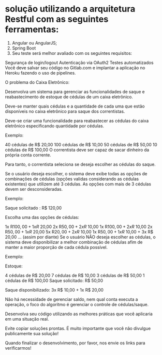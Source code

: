 # solução utilizando a arquitetura Restful com as seguintes ferramentas:

1. Angular ou AngularJS;
2. Spring Boot
3. Seu teste será melhor avaliado com os seguintes requisitos:

Segurança de login/logout
Autenticação via OAuth2
Testes automatizados
Você deve salvar seu código no Gitlab.com e implantar a aplicação no Heroku fazendo o uso de pipelines.

O problema do Caixa Eletrônico:

Desenvolva um sistema para gerenciar as funcionalidades de saque e reabastecimento de estoque de cédulas de um caixa eletrônico.

Deve-se manter quais cédulas e a quantidade de cada uma que estão disponíveis no caixa eletrônico para saque dos correntistas.

Deve-se criar uma funcionalidade para reabastecer as cédulas do caixa eletrônico especificando quantidade por cédulas.

Exemplo:

40 cédulas de R$ 20,00
100 cédulas de R$ 10,00
50 cédulas de R$ 50,00
10 cédulas de R$ 100,00
O correntista deve ser capaz de sacar dinheiro da própria conta corrente.

Para tanto, o correntista seleciona se deseja escolher as cédulas do saque.

Se o usuário deseja escolher, o sistema deve exibe todas as opções de combinações de cédulas (opções validas considerando as cédulas existentes) que utilizem até 3 cédulas. As opções com mais de 3 cédulas devem ser desconsideradas.

Exemplo:

Saque solicitado : R$ 120,00

Escolha uma das opções de cédulas:

1x R$100,00 + 1x R$ 20,00
2x R$50,00 + 2x R$ 10,00
1x R$100,00 + 2x R$ 10,00
2x R$50,00 + 1x R$ 20,00
5x R$20,00 + 2x R$ 10,00
1x R$50,00 + 1x R$ 10,00 + 3x R$ 20,00
... (assim por diante)
Se o usuário NÃO deseja escolher as cédulas, o sistema deve disponibilizar a melhor combinação de cédulas afim de manter a maior proporção de cada cédula possível.

Exemplo:

Estoque:

4 cédulas de R$ 20,00
7 cédulas de R$ 10,00
3 cédulas de R$ 50,00
1 cédulas de R$ 100,00
Saque solicitado: R$ 50,00

Saque disponibilizado: 3x R$ 10,00 + 1x R$ 20,00

Não há necessidade de gerenciar saldo, nem qual conta executa a operação, o foco do algoritmo é gerenciar o controle de cédulas/saque.

Desenvolva seu código utilizando as melhores práticas que você aplicaria em uma situação real.

Evite copiar soluções prontas. É muito importante que você não divulgue publicamente sua solução!

Quando finalizar o desenvolvimento, por favor, nos envie os links para verificarmos!
